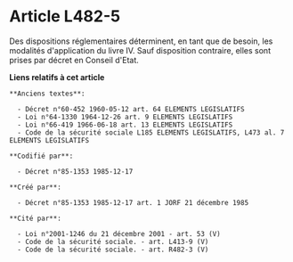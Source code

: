 # Article L482-5

Des dispositions réglementaires déterminent, en tant que de besoin, les modalités d'application du livre IV. Sauf disposition
contraire, elles sont prises par décret en Conseil d'Etat.

**Liens relatifs à cet article**

	**Anciens textes**:

	  - Décret n°60-452 1960-05-12 art. 64 ELEMENTS LEGISLATIFS
	  - Loi n°64-1330 1964-12-26 art. 9 ELEMENTS LEGISLATIFS
	  - Loi n°66-419 1966-06-18 art. 13 ELEMENTS LEGISLATIFS
	  - Code de la sécurité sociale L185 ELEMENTS LEGISLATIFS, L473 al. 7 ELEMENTS LEGISLATIFS

	**Codifié par**:

	  - Décret n°85-1353 1985-12-17

	**Créé par**:

	  - Décret n°85-1353 1985-12-17 art. 1 JORF 21 décembre 1985

	**Cité par**:

	  - Loi n°2001-1246 du 21 décembre 2001 - art. 53 (V)
	  - Code de la sécurité sociale. - art. L413-9 (V)
	  - Code de la sécurité sociale. - art. R482-3 (V)
